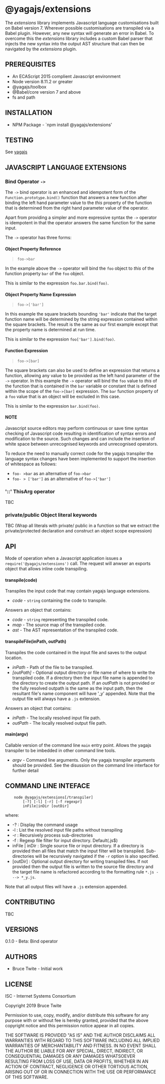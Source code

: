 # @yagajs/extensions

The *extensions* library implements Javascript language customisations built on Babel version 7. Wherever possible customisations are transpiled via a Babel plugin. However, any new syntax will generate an error in Babel. To overcome this the *extensions* library includes a custom Babel parser that injects the new syntax into the output AST structure that can then be navigated by the *extensions* plugin.

## PREREQUISITES

* An ECAScript 2015 complient Javascript environment
* Node version 8.11.2 or greater
* @yagajs/toolbox
* @Babel/core version 7 and above
* fs and path

## INSTALLATION

* NPM Package - `npm install @yagajs/extensions'

## TESTING

See [yagajs](https://github.com/btwite/yagajs/blob/master/README.md#TESTING)

## JAVASCRIPT LANGUAGE EXTENSIONS

### Bind Operator `->`

The `->` bind operator is an enhanced and idempotent form of the `Function.prototype.bind()` function that answers a new function after binding the left hand parameter value to the *this* property of the function that is determined from the right hand parameter value of the operator. 

Apart from providing a simpler and more expressive syntax the `->` operator is idempotent in that the operator answers the same function for the same input.

The `->` operator has three forms:

#### Object Property Reference

> `foo->bar`

In the example above the `->` operator will bind the `foo` object to *this* of the function property `bar` of the `foo` object. 

This is similar to the expression `foo.bar.bind(foo)`.

#### Object Property Name Expression

> `foo->['bar']`

In this example the square brackets bounding `'bar'` indicate that the target function name will be determined by the string expression contained within the square brackets. The result is the same as our first example except that the property name is determined at run time. 

This is similar to the expression `foo['bar'].bind(foo)`.

#### Function Expression

> `foo->[bar]`

The square brackets can also be used to define an expression that returns a function, allowing any value to be provided as the left hand parameter of the `->` operator. In this example the `->` operator will bind the `foo` value to *this* of the function that is contained in the `bar` variable or constant that is defined within the scope of the `foo->[bar]` expression. The `bar` function property of a `foo` value that is an object will be excluded in this case. 

This is similar to the expression `bar.bind(foo)`.

#### NOTE

Javascript source editors may perform continuous or save time syntax checking of Javascript code resulting in identification of syntax errors and modification to the source. Such changes and can include the insertion of white space between unrecognised keywords and unrecognised operators.

To reduce the need to manually correct code for the yagajs transpiler the language syntax changes have been implemented to support the insertion of whitespace as follows:

* `foo- >bar` as an alternative of `foo->bar`
* `foo- > ['bar']` as an alternative of `foo->['bar']`

### '::' ThisArg operator
TBC

### private/public Object literal keywords

TBC  (Wrap all literals with private/ public in a function so that we extract the private/protected declaration and construct an object scope expression)

## API

Mode of operation when a Javascript application issues a `require('@yagajs/extensions')` call. The request will anwser an exports object that allows inline code transpiling.

#### transpile(code)
Transpiles the input code that may contain yagajs language extensions.

* *code* - `string` containing the code to transpile.

Answers an object that contains:
* *code* - `string` representing the transpiled code.
* *map* - The source map of the transpiled code.
* *ast* - The AST representation of the transpiled code.

#### transpileFile(inPath, outPath)
Transpiles the code contained in the input file and saves to the output location.

* *inPath* - Path of the file to be transpiled.
* *[outPath]* - Optional output directory or file name of where to write the transpiled code. If a directory then the input file name is appended to the directory to create the output path. If an *outPath* is not provided or the fully resolved outpath is the same as the input path, then the resultant file's name component will have '_y' appended. Note that the output file will always have a `.js` extension.

Answers an object that contains:
* *inPath* - The locally resolved input file path.
* *outPath* - The locally resolved output file path.

#### main(argv)
Callable version of the command line `main` entry point. Allows the yagajs transpiler to be imbedded in other command line tools.

* *argv* - Command line arguments. Only the yagajs transpiler arguments should be provided. See the disussion on the command line interface for further detail

## COMMAND LINE INTEFACE

```
    node @yagajs/extensions[/transpiler] 
        [-?] [-l] [-r] [-f regexpr] 
        inFile|inDir [outDir]
```

where:
* -? : Display the command usage
* -l : List the resolved input file paths without transpiling
* -r : Recursively process sub-directories
* -f : Regexp file filter for input directory. Default(\.js$)
* inFile | inDir : Single source file or input directory. If a directory is provided then all files that match the input filter will be transpiled. Sub-directories will be recursively navigated if the `-r` option is also specified.
* [outDir] : Optional output directory for writing transpiled files. If not provided then the output file is written to the source file directory and the target file name is refactored according to the formatting rule `*.js ---> *_y.js`.

Note that all output files will have a `.js` extension appended.


## CONTRIBUTING

TBC

## VERSIONS

0.1.0 - Beta: Bind operator

## AUTHORS

* Bruce Twite - Initial work

## LICENSE

ISC - Internet Systems Consortium

Copyright 2019 Bruce Twite

Permission to use, copy, modify, and/or distribute this software for any purpose with or without fee is hereby granted, provided that the above copyright notice and this permission notice appear in all copies.

THE SOFTWARE IS PROVIDED "AS IS" AND THE AUTHOR DISCLAIMS ALL WARRANTIES WITH REGARD TO THIS SOFTWARE INCLUDING ALL IMPLIED WARRANTIES OF MERCHANTABILITY AND FITNESS. IN NO EVENT SHALL THE AUTHOR BE LIABLE FOR ANY SPECIAL, DIRECT, INDIRECT, OR CONSEQUENTIAL DAMAGES OR ANY DAMAGES WHATSOEVER RESULTING FROM LOSS OF USE, DATA OR PROFITS, WHETHER IN AN ACTION OF CONTRACT, NEGLIGENCE OR OTHER TORTIOUS ACTION, ARISING OUT OF OR IN CONNECTION WITH THE USE OR PERFORMANCE OF THIS SOFTWARE.
